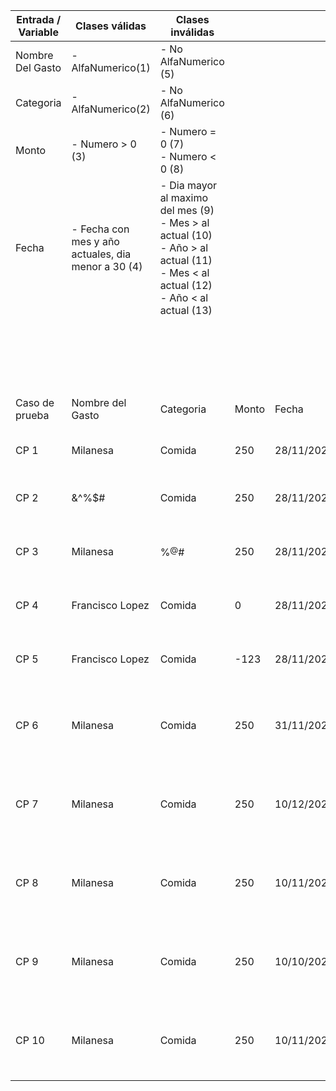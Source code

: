 | Entrada / Variable | Clases válidas                                      | Clases inválidas                                                                                                                               |       |            |                                                                   |                                  |                    |        |                           |
| ------------------ | --------------------------------------------------- | ---------------------------------------------------------------------------------------------------------------------------------------------- | ----- | ---------- | ----------------------------------------------------------------- | -------------------------------- | ------------------ | ------ | ------------------------- |
| Nombre Del Gasto   | \- AlfaNumerico(1)                                  | \- No AlfaNumerico (5)                                                                                                                         |       |            |                                                                   |                                  |                    |        |                           |
| Categoria          | \- AlfaNumerico(2)                                  | \- No AlfaNumerico (6)                                                                                                                         |       |            |                                                                   |                                  |                    |        |                           |
| Monto              | \- Numero > 0 (3)                                   | \- Numero = 0 (7)<br>\- Numero < 0 (8)                                                                                                         |       |            |                                                                   |                                  |                    |        |                           |
| Fecha              | \- Fecha con mes y año actuales, dia menor a 30 (4) | \- Dia mayor al maximo del mes (9)<br>\- Mes > al actual (10)<br>\- Año > al actual (11)<br>\- Mes < al actual (12)<br>\- Año < al actual (13) |       |            |                                                                   |                                  |                    |        |                           |
|                    |                                                     |                                                                                                                                                |       |            |                                                                   |                                  | EJECUCION          |
|                    |                                                     |                                                                                                                                                |       |            |                                                                   |                                  | Resultado obtenido | Estado | Link al defecto en GitHub |
| Caso de prueba     | Nombre del Gasto                                    | Categoria                                                                                                                                      | Monto | Fecha      | Resultado esperado                                                | Clases de equivalencia cubiertas |                    |        |                           |
| CP 1               | Milanesa                                            | Comida                                                                                                                                         | 250   | 28/11/2021 | Gasto agregado exitosamente                                       | 1,2,3,4                          |                    |        |                           |
| CP 2               | &^%$#                                               | Comida                                                                                                                                         | 250   | 28/11/2021 | Mensaje: El nombre ingresado no es valido                         | 5,2,3,4                          |                    |        |                           |
| CP 3               | Milanesa                                            | %$^@$#                                                                                                                                         | 250   | 28/11/2021 | Mensaje: La categoria ingresada no es valida                      | 1,6,3,4                          |                    |        |                           |
| CP 4               | Francisco Lopez                                     | Comida                                                                                                                                         | 0     | 28/11/2021 | Mensaje: El monto ingresado no es valido                          | 1,2,7,4                          |                    |        |                           |
| CP 5               | Francisco Lopez                                     | Comida                                                                                                                                         | \-123 | 28/11/2021 | Mensaje: El monto ingresado no es valido                          | 1,2,8,4                          |                    |        |                           |
| CP 6               | Milanesa                                            | Comida                                                                                                                                         | 250   | 31/11/2021 | Mensaje: La fecha ingresada no se encuentra en formato DD/MM/YYYY | 1,2,3,9                          |                    |        |                           |
| CP 7               | Milanesa                                            | Comida                                                                                                                                         | 250   | 10/12/2021 | Mensaje: La fecha ingresada no se encuentra en mes o año actual   | 1,2,3,10                         |                    |        |                           |
| CP 8               | Milanesa                                            | Comida                                                                                                                                         | 250   | 10/11/2022 | Mensaje: La fecha ingresada no se encuentra en mes o año actual   | 1,2,3,11                         |                    |        |                           |
| CP 9               | Milanesa                                            | Comida                                                                                                                                         | 250   | 10/10/2021 | Mensaje: La fecha ingresada no se encuentra en mes o año actual   | 1,2,3,12                         |                    |        |                           |
| CP 10              | Milanesa                                            | Comida                                                                                                                                         | 250   | 10/11/2020 | Mensaje: La fecha ingresada no se encuentra en mes o año actual   | 1,2,3,13                         |                    |        |